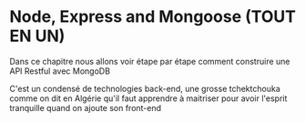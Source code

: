# Node, Express and Mongoose (TOUT EN UN)

Dans ce chapitre nous allons voir étape par étape comment construire une API Restful avec MongoDB

C'est un condensé de technologies back-end, une grosse tchektchouka comme on dit en Algérie qu'il faut apprendre à maitriser pour avoir l'esprit tranquille quand on ajoute son front-end
